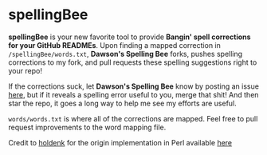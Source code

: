 spellingBee
============

**spellingBee** is your new favorite tool to provide **Bangin' spell corrections for your GitHub READMEs**. Upon finding a mapped correction in  ```/spellingBee/words.txt```, **Dawson's Spelling Bee** forks, pushes spelling corrections to my fork, and pull requests these spelling suggestions right to your repo! 

If the corrections suck, let **Dawson's Spelling Bee** know by posting an issue [here](https://github.com/dawsonbotsford/spellingBee/issues), but if it reveals a spelling error useful to you, merge that shit! And then star the repo, it goes a long way to help me see my efforts are useful.

```words/words.txt``` is where all of the corrections are mapped. Feel free to pull request improvements to the word mapping file.

Credit to [holdenk](https://github.com/holdenk) for the origin implementation in Perl available [here](https://github.com/holdenk/holdensmagicalunicorn)
